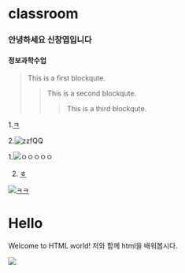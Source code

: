 # classroom

### 안녕하세요 신창엽입니다
#### 정보과학수업

> This is a first blockqute.
>	> This is a second blockqute.
>	>	> This is a third blockqute.





1.[ㅋ](https://www.youtube.com/watch?v=OLCbJ00OnK4&list=RDOLCbJ00OnK4&start_radio=1)


2.![zzfQQ](https://img1.daumcdn.net/thumb/R720x0/?fname=http%3A%2F%2Ft1.daumcdn.net%2Fliveboard%2Fdaumsearch%2F4e19fd861dcc40d3a840059f2ecccb3b.jpg)


1.![ㅇㅇㅇㅇㅇ](https://sciencebob.com/wp-content/uploads/2014/06/1794616_10151829683431256_1252900781_n.jpg)

2. [ㅎ](https://www.youtube.com/watch?v=3neU3OzeUPk)

[![ㅋㅋ](https://img1.daumcdn.net/thumb/R720x0/?fname=http%3A%2F%2Ft1.daumcdn.net%2Fliveboard%2Fdaumsearch%2F4e19fd861dcc40d3a840059f2ecccb3b.jpg)](https://www.youtube.com/watch?v=FFgklw8UeHQ)

















<!DOCTYPE html>
<html>
<head>
  <title>제목</title>
  <meta charset="utf-8" />
</head>
<body>
  <h1>Hello</h1>
  <div>
    <p>Welcome to HTML world! 저와 함께 html을 배워봅시다.</p>
    <img src="http://www.gravatar.com/avatar/edc1de56da658ae0b919a2d2ee28e26c?s=32&d=retro" />
  </div>
</body>
</html>
















